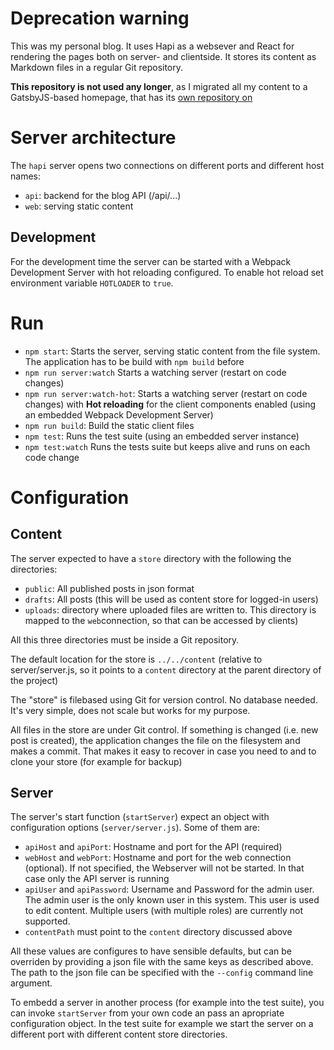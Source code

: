 Deprecation warning
===================

This was my personal blog. It uses Hapi as a websever and React for rendering the pages
both on server- and clientside. It stores its content as Markdown files in a regular Git repository.

**This repository is not used any longer**, as I migrated all my content to a GatsbyJS-based homepage, that has its [own repository on](https://github.com/nilshartmann/nilshartmann.net)

Server architecture
===================

The `hapi` server opens two connections on different ports and different host names:
* `api`: backend for the blog API (/api/...)
* `web`: serving static content

Development
-----------
For the development time the server can be started with a Webpack Development Server with hot reloading configured.
To enable hot reload set environment variable `HOTLOADER` to `true`.

Run
===
* `npm start`: Starts the server, serving static content from the file system. The application has to be build with `npm build` before
* `npm run server:watch` Starts a watching server (restart on code changes)
* `npm run server:watch-hot`:  Starts a watching server (restart on code changes) with **Hot reloading** for the client components enabled (using an embedded Webpack Development Server)
* `npm run build`: Build the static client files
* `npm test`: Runs the test suite (using an embedded server instance)
* `npm test:watch` Runs the tests suite but keeps alive and runs on each code change


Configuration
=============

Content
-------
The server expected to have a `store` directory with the following the directories:

* `public`: All published posts in json format
* `drafts`: All posts (this will be used as content store for logged-in users)
* `uploads`: directory where uploaded files are written to. This directory is mapped to the `web`connection,
so that can be accessed by clients)

All this three directories must be inside a Git repository.

The default location for the store is `../../content` (relative to server/server.js, so it points to a `content` directory
at the parent directory of the project)

The "store" is filebased using Git for version control. No database needed. It's very simple, does not scale but works for my purpose.

All files in the store are under Git control. If something is changed (i.e. new post is created), the application
changes the file on the filesystem and makes a commit. That makes it easy to recover in case you need to and
to clone your store (for example for backup)

Server
------
The server's start function (`startServer`) expect an object with configuration options (`server/server.js`). Some
of them are:

* `apiHost` and `apiPort`: Hostname and port for the API (required)
* `webHost` and `webPort`: Hostname and port for the web connection (optional).
If not specified, the Webserver will not be started. In that case only the API server is running
* `apiUser` and `apiPassword`: Username and Password for the admin user.
The admin user is the only known user in this system. This user is used to edit content. Multiple users
(with multiple roles) are currently not supported.
* `contentPath` must point to the `content` directory discussed above

All these values are configures to have sensible defaults, but can be overriden by providing a json file with the same keys as
described above. The path to the json file can be specified with the `--config` command line argument.

To embedd a server in another process (for example into the test suite), you can invoke `startServer` from your
own code an pass an apropriate configuration object. In the test suite for example we start the server on a
different port with different content store directories.




